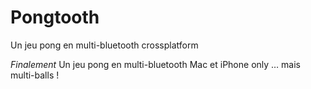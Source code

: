 # Pongtooth
Un jeu pong en multi-bluetooth crossplatform

*Finalement*
Un jeu pong en multi-bluetooth Mac et iPhone only … mais multi-balls !

